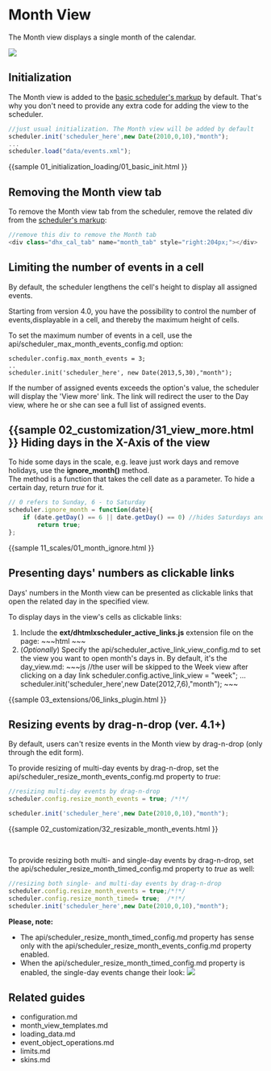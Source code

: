 Month View
===============================
The Month view displays a single month of the calendar.

<img src="month_view.png"/>



Initialization
--------------------
The Month view is added to the  [basic scheduler's markup](how_to_start.md#step2relateddivelements) by default. That's why you don't need to provide any extra code for adding the view to the scheduler. 

~~~js
//just usual initialization. The Month view will be added by default
scheduler.init('scheduler_here',new Date(2010,0,10),"month");
...
scheduler.load("data/events.xml");
~~~

{{sample
	01_initialization_loading/01_basic_init.html
}}


Removing the Month view tab
-----------------------------------------
To remove the Month view tab from the scheduler, remove the related div from the [scheduler's markup](how_to_start.md#step2relateddivelements):

~~~js
//remove this div to remove the Month tab
<div class="dhx_cal_tab" name="month_tab" style="right:204px;"></div>
~~~


Limiting the number of events in a cell 
---------------------------------------------------------
By default, the scheduler lengthens the cell's height to display all assigned events. 

Starting from version 4.0, you have the possibility to control the number of events,displayable in a cell, and thereby the maximum height of cells.

To set the maximum number of events in a cell, use the  api/scheduler_max_month_events_config.md option:

~~~
scheduler.config.max_month_events = 3;
..
scheduler.init('scheduler_here', new Date(2013,5,30),"month");
~~~

If the number of assigned events exceeds the option's value, the scheduler will display the 'View more' link. 
The link will redirect the user to the Day view, where he or she can see a full list of assigned events.

{{sample
	02_customization/31_view_more.html
}}
Hiding days in the X-Axis of the view
------------------------------------------------
To hide some days in the scale, e.g. leave just work days and remove holidays, use the **ignore_month()** method. <br>
The method is a function that takes the cell date as a parameter. To hide a certain day, return *true* for it.

~~~js
// 0 refers to Sunday, 6 - to Saturday
scheduler.ignore_month = function(date){
	if (date.getDay() == 6 || date.getDay() == 0) //hides Saturdays and Sundays
		return true;
};
~~~

{{sample
	11_scales/01_month_ignore.html
}}


Presenting  days' numbers as clickable links
--------------------------------------------------------
Days' numbers in the Month view can be presented as clickable links that open the related day in the specified view.

To display days in the view's cells as clickable links:

<ol>
	<li>
Include the <b>ext/dhtmlxscheduler_active_links.js</b> extension file on the page:
~~~html
  <script src="../codebase/ext/dhtmlxscheduler_active_links.js"></script>
~~~
	</li>
	<li> (<i>Optionally</i>) Specify the api/scheduler_active_link_view_config.md to set the view you want to open month's days in. By default, it's the day_view.md:
~~~js
//the user will be skipped to the Week view after clicking on a day link
scheduler.config.active_link_view = "week";
...
scheduler.init('scheduler_here',new Date(2012,7,6),"month");
~~~
	</li>
</ol>

{{sample
	03_extensions/06_links_plugin.html
}}

Resizing events by drag-n-drop (ver. 4.1+)
-------------------------------------------------------------
By default, users can't resize events in the Month view by drag-n-drop (only through the edit form). 

To provide resizing of multi-day events by drag-n-drop, set the api/scheduler_resize_month_events_config.md property to *true*:

~~~js
//resizing multi-day events by drag-n-drop
scheduler.config.resize_month_events = true; /*!*/

scheduler.init('scheduler_here',new Date(2010,0,10),"month");
~~~
{{sample
02_customization/32_resizable_month_events.html
}}

<br>

To provide resizing both multi- and single-day events by drag-n-drop, set the api/scheduler_resize_month_timed_config.md property to *true* as well:

~~~js
//resizing both single- and multi-day events by drag-n-drop
scheduler.config.resize_month_events = true;/*!*/
scheduler.config.resize_month_timed= true;  /*!*/
scheduler.init('scheduler_here',new Date(2010,0,10),"month");
~~~

**Please, note:**

<ul>
	<li>The api/scheduler_resize_month_timed_config.md property has sense only with the api/scheduler_resize_month_events_config.md property enabled.</li>
    <li>When the api/scheduler_resize_month_timed_config.md property is enabled, the single-day events change their look:
    	<img src="api/resizemonthtimed_config.png"/>
    </li>
</ul>

Related guides
----------------------------------------

- configuration.md
- month_view_templates.md
- loading_data.md
- event_object_operations.md
- limits.md
- skins.md

